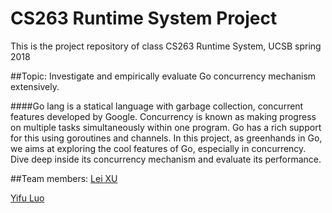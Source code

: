 # CS263 Runtime System Project
This is the project repository of class CS263 Runtime System, UCSB spring 2018

##Topic: Investigate and empirically evaluate Go concurrency mechanism extensively.

####Go lang is a statical language with garbage collection, concurrent features developed by Google. Concurrency is known as making progress on multiple tasks simultaneously within one program. Go has a rich support for this using goroutines and channels. In this project, as greenhands in Go, we aims at exploring  the cool features of Go, especially in concurrency. Dive deep inside its concurrency mechanism and evaluate its performance.

##Team members:
[Lei XU](https://github.com/xuleidawang)

[Yifu Luo](https://github.com/443582555)



